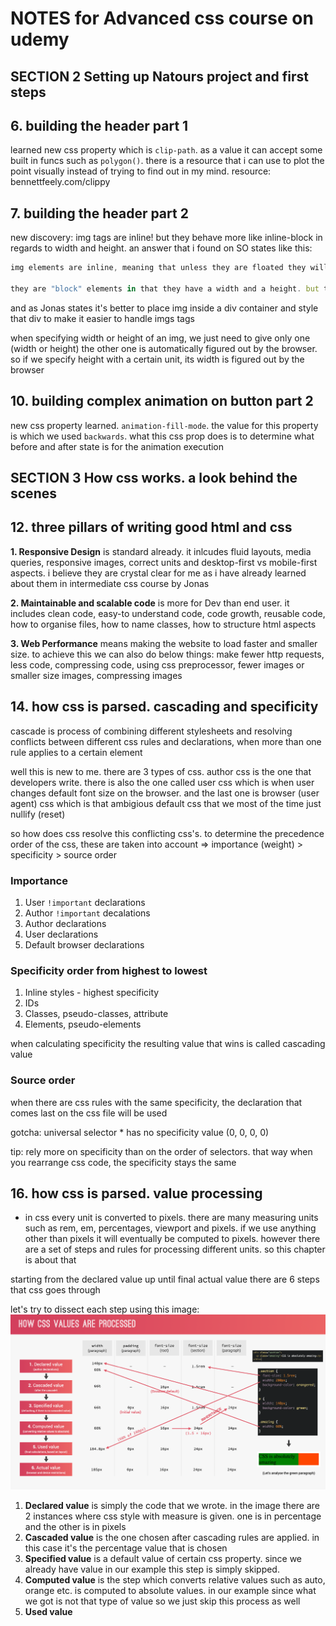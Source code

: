 # NOTES for Advanced css course on udemy

## SECTION 2 Setting up Natours project and first steps

## 6. building the header part 1

learned new css property which is `clip-path`. as a value it can accept some built in funcs such as `polygon()`. there is a resource that i can use to plot the point visually instead of trying to find out in my mind. resource: bennettfeely.com/clippy

## 7. building the header part 2

new discovery: img tags are inline! but they behave more like inline-block in regards to width and height. an answer that i found on SO states like this:

```js
img elements are inline, meaning that unless they are floated they will flow horizontally with text and other inline elements.

they are "block" elements in that they have a width and a height. but they behave more like "inline-block" in that respect.
```

and as Jonas states it's better to place img inside a div container and style that div to make it easier to handle imgs tags

when specifying width or height of an img, we just need to give only one (width or height) the other one is automatically figured out by the browser. so if we specify height with a certain unit, its width is figured out by the browser

## 10. building complex animation on button part 2

new css property learned. `animation-fill-mode`. the value for this property is which we used `backwards`. what this css prop does is to determine what before and after state is for the animation execution

## SECTION 3 How css works. a look behind the scenes

## 12. three pillars of writing good html and css

**1. Responsive Design** is standard already. it inlcudes fluid layouts, media queries, responsive images, correct units and desktop-first vs mobile-first aspects. i believe they are crystal clear for me as i have already learned about them in intermediate css course by Jonas

**2. Maintainable and scalable code** is more for Dev than end user. it includes clean code, easy-to understand code, code growth, reusable code, how to organise files, how to name classes, how to structure html aspects

**3. Web Performance** means making the website to load faster and smaller size. to achieve this we can also do below things: make fewer http requests, less code, compressing code, using css preprocessor, fewer images or smaller size images, compressing images

## 14. how css is parsed. cascading and specificity

cascade is process of combining different stylesheets and resolving conflicts between different css rules and declarations, when more than one rule applies to a certain element

well this is new to me. there are 3 types of css. author css is the one that developers write. there is also the one called user css which is when user changes default font size on the browser. and the last one is browser (user agent) css which is that ambigious default css that we most of the time just nullify (reset)

so how does css resolve this conflicting css's. to determine the precedence order of the css, these are taken into account => importance (weight) > specificity > source order

### Importance

1. User `!important` declarations
2. Author `!important` decalations
3. Author declarations
4. User declarations
5. Default browser declarations

### Specificity order from highest to lowest

1. Inline styles - highest specificity
2. IDs
3. Classes, pseudo-classes, attribute
4. Elements, pseudo-elements

when calculating specificity the resulting value that wins is called cascading value

### Source order

when there are css rules with the same specificity, the declaration that comes last on the css file will be used

gotcha: universal selector \* has no specificity value (0, 0, 0, 0)

tip: rely more on specificity than on the order of selectors. that way when you rearrange css code, the specificity stays the same

## 16. how css is parsed. value processing

- in css every unit is converted to pixels. there are many measuring units such as rem, em, percentages, viewport and pixels. if we use anything other than pixels it will eventually be computed to pixels. however there are a set of steps and rules for processing different units. so this chapter is about that

starting from the declared value up until final actual value there are 6 steps that css goes through

let's try to dissect each step using this image:![image](./notes-assets/how-css-values-processed.png)

1. **Declared value** is simply the code that we wrote. in the image there are 2 instances where css style with measure is given. one is in percentage and the other is in pixels
2. **Cascaded value** is the one chosen after cascading rules are applied. in this case it's the percentage value that is chosen
3. **Specified value** is a default value of certain css property. since we already have value in our example this step is simply skipped.
4. **Computed value** is the step which converts relative values such as auto, orange etc. is computed to absolute values. in our example since what we got is not that type of value so we just skip this process as well
5. **Used value**
